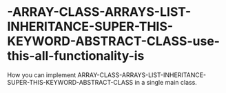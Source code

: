 # -ARRAY-CLASS-ARRAYS-LIST-INHERITANCE-SUPER-THIS-KEYWORD-ABSTRACT-CLASS-use-this-all-functionality-is
How you can implement ARRAY-CLASS-ARRAYS-LIST-INHERITANCE-SUPER-THIS-KEYWORD-ABSTRACT-CLASS in a single main class.
